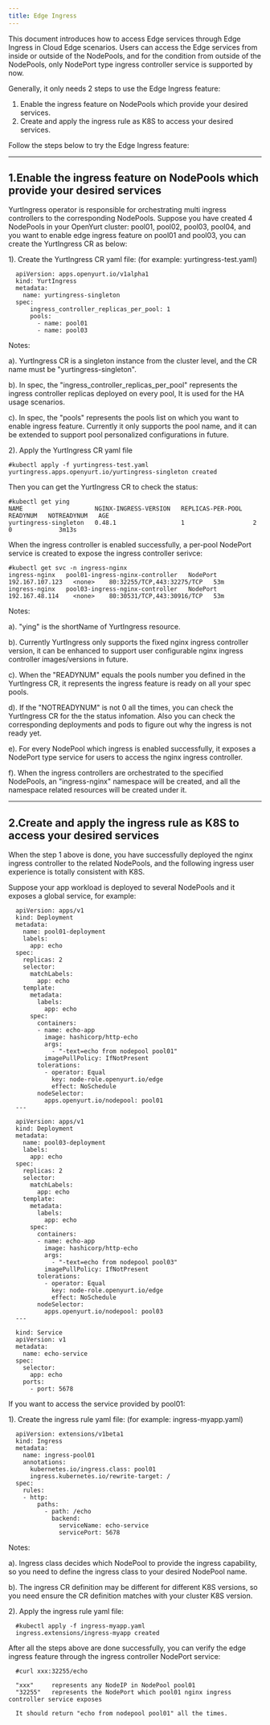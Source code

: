 ```yaml
---
title: Edge Ingress
---
```


This document introduces how to access Edge services through Edge Ingress in Cloud Edge scenarios.
Users can access the Edge services from inside or outside of the NodePools, and for the condition
from outside of the NodePools, only NodePort type ingress controller service is supported by now.

Generally, it only needs 2 steps to use the Edge Ingress feature:

  1. Enable the ingress feature on NodePools which provide your desired services.
  2. Create and apply the ingress rule as K8S to access your desired services.

Follow the steps below to try the Edge Ingress feature:

---
1.Enable the ingress feature on NodePools which provide your desired services
---
YurtIngress operator is responsible for orchestrating multi ingress controllers to the corresponding NodePools.
Suppose you have created 4 NodePools in your OpenYurt cluster: pool01, pool02, pool03, pool04, and you want to
enable edge ingress feature on pool01 and pool03, you can create the YurtIngress CR as below:

1). Create the YurtIngress CR yaml file: (for example: yurtingress-test.yaml)

      apiVersion: apps.openyurt.io/v1alpha1
      kind: YurtIngress
      metadata:
        name: yurtingress-singleton
      spec:
          ingress_controller_replicas_per_pool: 1
          pools:
            - name: pool01
            - name: pool03

Notes:

a). YurtIngress CR is a singleton instance from the cluster level, and the CR name must be "yurtingress-singleton".

b). In spec, the "ingress_controller_replicas_per_pool" represents the ingress controller replicas deployed on every pool,
It is used for the HA usage scenarios.

c). In spec, the "pools" represents the pools list on which you want to enable ingress feature.
Currently it only supports the pool name, and it can be extended to support pool personalized configurations in future.


2). Apply the YurtIngress CR yaml file

    #kubectl apply -f yurtingress-test.yaml
    yurtingress.apps.openyurt.io/yurtingress-singleton created

Then you can get the YurtIngress CR to check the status:

    #kubectl get ying
    NAME                    NGINX-INGRESS-VERSION   REPLICAS-PER-POOL   READYNUM   NOTREADYNUM   AGE
    yurtingress-singleton   0.48.1                  1                   2          0             3m13s

When the ingress controller is enabled successfully, a per-pool NodePort service is created to expose the ingress controller serivce:

    #kubectl get svc -n ingress-nginx
    ingress-nginx   pool01-ingress-nginx-controller   NodePort    192.167.107.123   <none>    80:32255/TCP,443:32275/TCP   53m
    ingress-nginx   pool03-ingress-nginx-controller   NodePort    192.167.48.114    <none>    80:30531/TCP,443:30916/TCP   53m

Notes:

a). "ying" is the shortName of YurtIngress resource.

b). Currently YurtIngress only supports the fixed nginx ingress controller version, it can be enhanced to support user configurable
nginx ingress controller images/versions in future.

c). When the "READYNUM" equals the pools number you defined in the YurtIngress CR, it represents the ingress feature is ready on all your spec pools.

d). If the "NOTREADYNUM" is not 0 all the times, you can check the YurtIngress CR for the the status infomation.
Also you can check the corresponding deployments and pods to figure out why the ingress is not ready yet.

e). For every NodePool which ingress is enabled successfully, it exposes a NodePort type service for users to access the nginx ingress controller.

f). When the ingress controllers are orchestrated to the specified NodePools, an "ingress-nginx" namespace will be created, and all the namespace
related resources will be created under it.

---
2.Create and apply the ingress rule as K8S to access your desired services
---
When the step 1 above is done, you have successfully deployed the nginx ingress controller to the related NodePools, and the following
ingress user experience is totally consistent with K8S.

Suppose your app workload is deployed to several NodePools and it exposes a global service, for example:

      apiVersion: apps/v1
      kind: Deployment
      metadata:
        name: pool01-deployment
        labels:
          app: echo
      spec:
        replicas: 2
        selector:
          matchLabels:
            app: echo
        template:
          metadata:
            labels:
              app: echo
          spec:
            containers:
            - name: echo-app
              image: hashicorp/http-echo
              args:
                - "-text=echo from nodepool pool01"
              imagePullPolicy: IfNotPresent
            tolerations:
              - operator: Equal
                key: node-role.openyurt.io/edge
                effect: NoSchedule                
            nodeSelector:
              apps.openyurt.io/nodepool: pool01
      ---

      apiVersion: apps/v1
      kind: Deployment
      metadata:
        name: pool03-deployment
        labels:
          app: echo
      spec:
        replicas: 2
        selector:
          matchLabels:
            app: echo
        template:
          metadata:
            labels:
              app: echo
          spec:
            containers:
            - name: echo-app
              image: hashicorp/http-echo
              args:
                - "-text=echo from nodepool pool03"
              imagePullPolicy: IfNotPresent
            tolerations:
              - operator: Equal
                key: node-role.openyurt.io/edge
                effect: NoSchedule                
            nodeSelector:
              apps.openyurt.io/nodepool: pool03
      ---

      kind: Service
      apiVersion: v1
      metadata:
        name: echo-service
      spec:
        selector:
          app: echo
        ports:
          - port: 5678


If you want to access the service provided by pool01:

1). Create the ingress rule yaml file: (for example: ingress-myapp.yaml)

      apiVersion: extensions/v1beta1
      kind: Ingress
      metadata:
        name: ingress-pool01
        annotations:
          kubernetes.io/ingress.class: pool01
          ingress.kubernetes.io/rewrite-target: /
      spec:
        rules:
        - http:
            paths:
              - path: /echo
                backend:
                  serviceName: echo-service
                  servicePort: 5678

Notes:

a). Ingress class decides which NodePool to provide the ingress capability, so you need to define the ingress class to your desired NodePool name.

b). The ingress CR definition may be different for different K8S versions, so you need ensure the CR definition matches with your cluster K8S version.


2). Apply the ingress rule yaml file:

      #kubectl apply -f ingress-myapp.yaml
      ingress.extensions/ingress-myapp created



After all the steps above are done successfully, you can verify the edge ingress feature through the ingress controller NodePort service:

      #curl xxx:32255/echo

      "xxx" 	represents any NodeIP in NodePool pool01
      "32255" 	represents the NodePort which pool01 nginx ingress controller service exposes

      It should return "echo from nodepool pool01" all the times.
